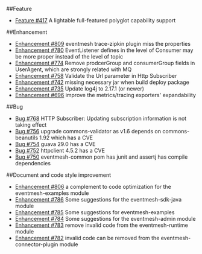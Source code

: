 ##Feature
- [Feature #417](https://github.com/apache/incubator-eventmesh/issues/417) A lightable full-featured polyglot capability support

##Enhancement
- [Enhancement #809](https://github.com/apache/incubator-eventmesh/issues/809) eventmesh trace-zipkin plugin miss the properties
- [Enhancement #780](https://github.com/apache/incubator-eventmesh/issues/780) EventListener defines in the level of Consumer may be more proper instead of  the level of topic
- [Enhancement #774](https://github.com/apache/incubator-eventmesh/issues/774) Remove prodcerGroup and consumerGroup fields in UserAgent, which are strongly related with MQ
- [Enhancement #758](https://github.com/apache/incubator-eventmesh/issues/758) Validate the Url parameter in Http Subscriber
- [Enhancement #742](https://github.com/apache/incubator-eventmesh/issues/742) missing necessary jar when build deploy package
- [Enhancement #735](https://github.com/apache/incubator-eventmesh/issues/735) Update log4j to 2.17.1 (or newer)
- [Enhancement #696](https://github.com/apache/incubator-eventmesh/issues/696) improve the metrics/tracing exporters' expandability

##Bug
- [Bug #768](https://github.com/apache/incubator-eventmesh/issues/768) HTTP Subscriber: Updating subscription information is not taking effect
- [Bug #756](https://github.com/apache/incubator-eventmesh/issues/756) upgrade commons-validator as v1.6 depends on commons-beanutils 1.92 which has a CVE
- [Bug #754](https://github.com/apache/incubator-eventmesh/issues/754) guava 29.0 has a CVE
- [Bug #752](https://github.com/apache/incubator-eventmesh/issues/752) httpclient 4.5.2 has a CVE
- [Bug #750](https://github.com/apache/incubator-eventmesh/issues/750) eventmesh-common pom has junit and assertj has compile dependencies

##Document and code style improvement
- [Enhancement #806](https://github.com/apache/incubator-eventmesh/issues/806) a complement to code optimization for the eventmesh-examples module
- [Enhancement #786](https://github.com/apache/incubator-eventmesh/issues/786) Some suggestions for the eventmesh-sdk-java module
- [Enhancement #785](https://github.com/apache/incubator-eventmesh/issues/785) Some suggestions for eventmesh-examples
- [Enhancement #784](https://github.com/apache/incubator-eventmesh/issues/784) Some suggestions for the eventmesh-admin module
- [Enhancement #783](https://github.com/apache/incubator-eventmesh/issues/783) remove invalid code from the eventmesh-runtime module
- [Enhancement #782](https://github.com/apache/incubator-eventmesh/issues/782) invalid code can be removed from the eventmesh-connector-plugin module

